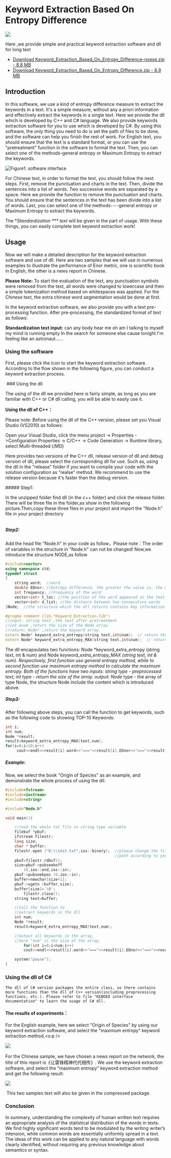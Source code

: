 # Keyword Extraction Based On Entropy Difference

![](https://www.codeproject.com/script/Membership/ProfileImages/%7B26b5cac9-deec-40a5-ab60-a11b64d0fb00%7D.jpg)

Here ,we provide simple and practical keyword extraction software and dll for long text

- [Download Keyword_Extraction_Based_On_Entropy_Difference-noexe.zip - 8.8 MB](https://www.codeproject.com/KB/DLL/643619/Keyword_Extraction_Based_On_Entropy_Difference-noexe.zip)
- [Download Keyword_Extraction_Based_On_Entropy_Difference.zip - 8.9 MB](https://www.codeproject.com/KB/DLL/643619/Keyword_Extraction_Based_On_Entropy_Difference.zip)



## Introduction
In this software, we use a kind of entropy difference measure to extract the keywords in a text. It's a simple measure, without any a priori information and effectively extract the keywords in a single text. Here we provide the dll which is developed by C++ and C# language. We also provide keywords extraction software for you to use which is developed by C#. By using this software, the only thing you need to do is set the path of files to be done, and the software can help you finish the rest of work. For English text, you should ensure that the text is a standard format, or you can use the "pretreatment" function in the software to format the text. Then, you can select one of the methods-general entropy or Maximum Entropy to extract the keywords.

![Figure1: software interface ](https://lh5.googleusercontent.com/-ANXB5lR2E4g/UiyNC-opGsI/AAAAAAAAAAs/4wjFr4hsp6I/w735-h552-no/1.png "Figure1: software interface")



For Chinese text, in order to format the text, you should follow the next steps. First, remove the punctuation and charts in the text. Then, divide the sentences into a list of words. Two successive words are separated by a space. Here we provide the function to remove the punctuation and charts. You should ensure that the sentences in the text has been divide into a list of words. Last, you can select one of the methods----general entropy or Maximum Entropy to extract the keywords.

The **Standardization *** *text** will be given in the part of usage. With these things, you can easily complete text keyword extraction work!


## Usage

Now we will make a detailed description for the keyword extraction software and use of dll. Here are two samples that we will use in numerous examples to illustrate the performance of Enor metric, one is scientific book in English, the other is a news report in Chinese.


**Please Note:** To start the evaluation of the text, any punctuation symbols were removed from the text, all words were changed to lowercase and then a simple tokenization method based on whitespaces was applied. For the Chinese text, the extra chinese word segmentation would be done at first.


In the keyword extraction software, we also provide you with a text pre-processing function. After pre-processing, the standardized format of text as follows:


**Standardization text input:** can any body hear me oh am I talking to myself my mind is running empty In the search for someone else cause tonight I'm feeling like an astronaut......


### Using the software
First, please click the icon to start the keyword extraction software. According to the flow shown in the following figure, you can conduct a keyword extraction process.

 <p>
  <img src="https://lh5.googleusercontent.com/-c3GHj4uQkM0/UiyNCwn5r7I/AAAAAAAAAA0/Q6MK7dUsoFA/w409-h552-no/5.png" alt="">
### Using the dll
  <p> The using of the dll we provided here is fairly simple, as long as you are familiar with C++ or C# dll calling, you will be able to easily use it.<o:p>

  <p>
  <strong> Using the dll of C++<strong></strong>：</strong>
</p>
  <p>  Please note: Before using the dll of the C++ version, please set you Visual Studio (VS2010) as follows:<o:p>

  <p>Open your Visual Studio, click the menu project -&gt; Properties -&gt;Configuration Properties -&gt; C/C++ -&gt; Code Generation -&gt; Runtime library, select Multi-threaded (/MD)</p>
  <p> Here provides two versions of the C++ dll, release version of dll and debug version of dll, please select the corresponding dll for use. Such as, using the dll in the "release" folder if you want to compile your code with the solution configuration as “realse” method. We recommend to use the release version because it's faster than the debug version.</p>
  <p>
##### Step1:
</p>
  <p> In the unzipped folder find dll (in the c++ folder) and click the release folder. There will be three file in the folder,as show in the following picture.Then,copy these three files in your project and import the "Node.h" file in your project directory <o:p>
</o:p></p>
  <p>
  <img src="https://lh5.googleusercontent.com/-w5SjR9gxSe4/UiyNDwuARuI/AAAAAAAAABI/PIjR6aIS6Yk/w166-h63-no/7.png" alt="">
</p>

##### Step2:

 <p>  Add the head file “Node.h” in your code as follow，Please note：The order of variables in the structure in "Node.h" can not be changed!  Now,we introduce the structure NODE,as follow</p>


``` C++
#include<vector>
using namespace std;
typedef struct
{
	string word;  //word
	double EDnor; //Entropy difference, the greater the value is, the more critical the word
	int frequency; //Frequency of the word
	vector<int> t_loc; //the position of the word appeared in the text
	vector<int> d_list; //the distance between two consecutive words
}Node;  //the structure which the dll returns contains key information

#pragma comment (lib,"Keyword_Extraction.lib")
//input: string text ,the text after pretreatment
//int &num ,return the size of the Node array
//return: Node* ,return the keyword array
extern Node* keyword_extra_entropy(string text,int&num);  // return the keyword array with the                                                           //general entropy method
extern Node* keyword_extra_entropy_MAX(string text,int&num);  // return the keyword array with                                                               //the Maximum entropy method
```

The dll encapsulates two functions: Node *keyword_extra_entropy (string text, int & num) and Node *keyword_extra_entropy_MAX (string text, int & num). Respectively, first function use general entropy method, while to second function use maximum entropy method to calculate the maximum entropy. Both of the functions have two inputs: string type - preprocessed text; int type - return the size of the array. output: Node* type - the array of type Node, the structure Node include the content which is introduced above.

##### Step3:
After following above steps, you can call the function to get keywords, such as the following code to showing TOP-10 Keywords:

``` C++
int i;
int num;
Node *result;
result=keyword_extra_entropy_MAX(text,num);
for(i=0;i<10;i++)
	 cout<<endl<<result[i].word<<"==="<<result[i].EDnor<<"==="<<result[i].frequency;
```
##### Example:
Now, we select the book "Origin of Species" as an example, and demonstrate the whole process of using the dll:

``` C++
#include<fstream>
#include<iostream>
#include<string>

#include"Node.h"

void main(){

	//read the whole txt file in string type variable
	filebuf *pbuf;  
	ifstream filestr;  
	long size;  
	char * buffer;  
	filestr.open ("D:\\test.txt",ios::binary);  //please change the file
	                                            //path according to your actual situation
	pbuf=filestr.rdbuf();  
	size=pbuf->pubseekoff
		(0,ios::end,ios::in);  
	pbuf->pubseekpos (0,ios::in);  
	buffer=newchar[size+1];  
	pbuf->sgetn (buffer,size);  
	buffer[size]='\0';
        filestr.close();  
	string text=buffer;

	//Call the function to
	//extract keywords in the dll
	int num;
	Node *result;
	result=keyword_extra_entropy_MAX(text,num);

	//output all keywords in the array,
	//here "num" is the size of the array.
		for(int i=0;i<num;i++)
		cout<<endl<<result[i].word<<"==="<<result[i].EDnor<<"==="<<result[i].frequency;

	system("pause");
}  
```
### Using the dll of C#
	The dll of C# version packages the entire class, so there contains more functions than the dll of C++ version(including preprocessing functions, etc.). Please refer to file "KEBOED interface documentation" to learn the usage of C# dll.

#### The results of  experiments：
For the English example, here we select "Origin of Species" by using our keyword extraction software, and select the "maximum entropy" keyword extraction method,<o:p /> 

![](https://lh3.googleusercontent.com/-cFXNhRRaZy8/UiyND4EYm4I/AAAAAAAAABE/6wZYvjPv4pA/w309-h187-no/8.png) 

For the Chinese sample, we have chosen a news report on the network, the title of this report is《让雷锋精神代代相传》. We use the keyword extraction software, and select the "maximum entropy" keyword extraction method and get the following result:  


![](https://lh3.googleusercontent.com/-FIE3d36TkAA/UiyNAXIvXfI/AAAAAAAAAAg/n4T51oRkbBc/w312-h186-no/9.png)

 This two samples text will also be given in the compressed package.

### Conclusion
  In summary, understanding the complexity of human written text requires an appropriate analysis of the statistical distribution of the words in texts. We find highly significant words tend to be modulated by the writing writer’s intension, while common words are essentially uniformly spread in a text. The ideas of this work can be applied to any natural language with words clearly identified, without requiring any previous knowledge about semantics or syntax.  
